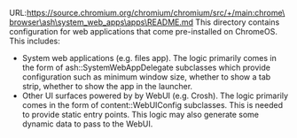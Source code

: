 URL:https://source.chromium.org/chromium/chromium/src/+/main:chrome\browser\ash\system_web_apps\apps\README.md
This directory contains configuration for web applications that come
pre-installed on ChromeOS. This includes:
  * System web applications (e.g. files app). The logic primarily comes in the
    form of ash::SystemWebAppDelegate subclasses which provide configuration
    such as minimum window size, whether to show a tab strip, whether to show
    the app in the launcher.
  * Other UI surfaces powered by by WebUI (e.g. Crosh). The logic primarily
    comes in the form of content::WebUIConfig subclasses. This is needed to
    provide static entry points. This logic may also generate some dynamic data
    to pass to the WebUI.
